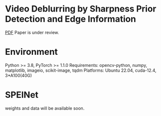 # Video Deblurring by Sharpness Prior Detection and Edge Information
[PDF](https://arxiv.org/abs/2501.12246)    Paper is under review.

# Environment
Python >= 3.8, PyTorch >= 1.1.0
Requirements: opencv-python, numpy, matplotlib, imageio, scikit-image, tqdm
Platforms: Ubuntu 22.04, cuda-12.4, 3*A100(40G)

# SPEINet
weights and data will be available soon.
